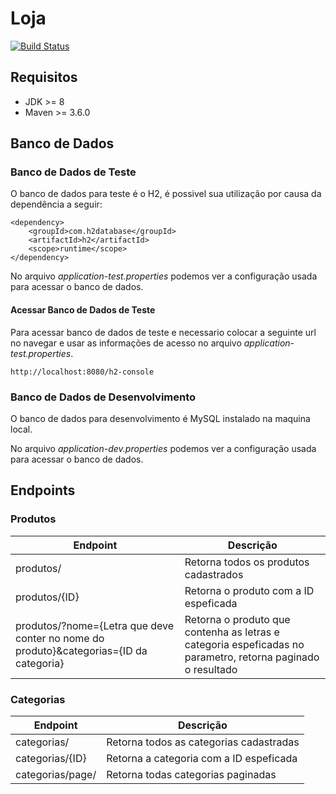 # Loja

[![Build Status](https://travis-ci.org/wferreiracosta/loja-wferreiracosta-backend.svg?branch=master)](https://travis-ci.org/wferreiracosta/loja-wferreiracosta-backend)

## Requisitos

* JDK >= 8
* Maven >= 3.6.0

## Banco de Dados

### Banco de Dados de Teste

O banco de dados para teste é o H2, é possivel sua utilização por causa da dependência a seguir:

    <dependency>
        <groupId>com.h2database</groupId>
        <artifactId>h2</artifactId>
        <scope>runtime</scope>
    </dependency>

No arquivo *application-test.properties* podemos ver a configuração usada para acessar o banco de dados.

#### Acessar Banco de Dados de Teste

Para acessar banco de dados de teste e necessario colocar a seguinte url no navegar e usar as informações de acesso no arquivo *application-test.properties*.

    http://localhost:8080/h2-console

### Banco de Dados de Desenvolvimento

O banco de dados para desenvolvimento é MySQL instalado na maquina local.

No arquivo *application-dev.properties* podemos ver a configuração usada para acessar o banco de dados.

## Endpoints

### Produtos

Endpoint  | Descrição
--------- | ------
produtos/ | Retorna todos os produtos cadastrados
produtos/{ID} | Retorna o produto com a ID espeficada
produtos/?nome={Letra que deve conter no nome do produto}&categorias={ID da categoria} | Retorna o produto que contenha as letras e categoria espeficadas no parametro, retorna paginado o resultado

### Categorias

Endpoint  | Descrição
--------- | ------
categorias/ | Retorna todos as categorias cadastradas
categorias/{ID} | Retorna a categoria com a ID espeficada
categorias/page/ | Retorna todas categorias paginadas